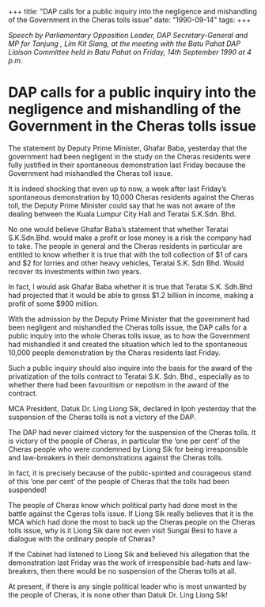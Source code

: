 +++ 
title: "DAP calls for a public inquiry into the negligence and mishandling of the Government in the Cheras tolls issue"
date: "1990-09-14"
tags:
+++

_Speech by Parliamentary Opposition Leader, DAP Secretary-General and MP for Tanjung , Lim Kit Siang, at the meeting with the Batu Pahat DAP Liaison Committee held in Batu Pahat on Friday, 14th September 1990 at 4 p.m._

# DAP calls for a public inquiry into the negligence and mishandling of the Government in the Cheras tolls issue

The statement by Deputy Prime Minister, Ghafar Baba, yesterday that the government had been negligent in the study on the Cheras residents were fully justified in their spontaneous demonstration last Friday because the Government had mishandled the Cheras toll issue. </u>

It is indeed shocking that even up to now, a week after last Friday’s spontaneous demonstration by 10,000 Cheras residents against the Cheras toll, the Deputy Prime Minister could say that he was not aware of the dealing between the Kuala Lumpur City Hall and Teratai S.K.Sdn. Bhd.

No one would believe Ghafar Baba’s statement that whether Teratai S.K.Sdn.Bhd. would make a profit or lose money is a risk the company had to take. The people in general and the Cheras residents in particular are entitled to know whether it is true that with the toll collection of $1 of cars and $2 for lorries and other heavy vehicles, Teratai S.K. Sdn Bhd. Would recover its investments within two years.

In fact, I would ask Ghafar Baba whether it is true that Teratai S.K. Sdh.Bhd had projected that it would be able to gross $1.2 billion in income, making a profit of some $900 million.

With the admission by the Deputy Prime Minister that the government had been negligent and mishandled the Cheras tolls issue, the DAP calls for a public inquiry into the whole Cheras tolls issue, as to how the Government had mishandled it and created the situation which led to the spontaneous 10,000 people demonstration by the Cheras residents last Friday.

Such a public inquiry should also inquire into the basis for the award of the privatization of the tolls contract to Teratai S.K. Sdn. Bhd., especially as to whether there had been favouritism or nepotism in the award of the contract.

MCA President, Datuk Dr. Ling Liong Sik, declared in Ipoh yesterday that the suspension of the Cheras tolls is not a victory of the DAP.

The DAP had never claimed victory for the suspension of the Cheras tolls. It is victory of the people of Cheras, in particular the ‘one per cent’ of the Cheras people who were condemned by Liong Sik for being irresponsible and law-breakers in their demonstrations against the Cheras tolls.

In fact, it is precisely because of the public-spirited and courageous stand of this ‘one per cent’ of the people of Cheras that the tolls had been suspended!

The people of Cheras know which political party had done most in the battle against the Cgeras tolls issue. If Liong Sik really believes that it is the MCA which had done the most to back up the Cheras people on the Cheras tolls issue, why is it Liong Sik dare not even visit Sungai Besi to have a dialogue with the ordinary people of Cheras?

If the Cabinet had listened to Liong Sik and believed his allegation that the demonstration last Friday was the work of irresponsible bad-hats and law-breakers, then there would be no suspension of the Cheras tolls at all.

At present, if there is any single political leader who is most unwanted by the people of Cheras, it is none other than Datuk Dr. Ling Liong Sik!
 
